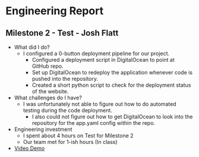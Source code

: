 # Engineering Report

## Milestone 2 - Test - Josh Flatt

* What did I do?
  * I configured a 0-button deployment pipeline for our project.
    * Configured a deployment script in DigitalOcean to point at GitHub repo.
    * Set up DigitalOcean to redeploy the application whenever code is pushed into the repository.
    * Created a short python script to check for the deployment status of the website.
* What challenges do I have?
  * I was unfortunately not able to figure out how to do automated testing during the code deployment.
    * I also could not figure out how to get DigitalOcean to look into the repository for the app.yaml config within the repo.
* Engineering investment
  * I spent about 4 hours on Test for Milestone 2
  * Our team met for 1-ish hours (In class)
* [Video Demo](https://youtu.be/F_t5YGfsDlY)
